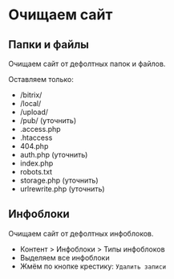 # Очищаем сайт

## Папки и файлы
Очищаем сайт от дефолтных папок и файлов.

Оставляем только:
- /bitrix/
- /local/
- /upload/
- /pub/          (уточнить)
- .access.php
- .htaccess
- 404.php
- auth.php       (уточнить)
- index.php
- robots.txt
- storage.php    (уточнить)
- urlrewrite.php (уточнить)

## Инфоблоки
Очищаем сайт от дефолтных инфоблоков.

- Контент > Инфоблоки > Типы инфоблоков
- Выделяем все инфоблоки
- Жмём по кнопке крестику: `Удалить записи`
